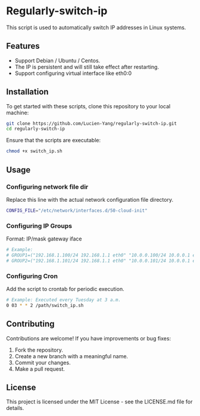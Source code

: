 # Regularly-switch-ip

This script is used to automatically switch IP addresses in Linux systems.

## Features

- Support Debian / Ubuntu / Centos.
- The IP is persistent and will still take effect after restarting.
- Support configuring virtual interface like eth0:0
 
## Installation

To get started with these scripts, clone this repository to your local machine:

```bash
git clone https://github.com/Lucien-Yang/regularly-switch-ip.git
cd regularly-switch-ip
```

Ensure that the scripts are executable:

```bash
chmod +x switch_ip.sh
```

## Usage

### Configuring network file dir
Replace this line with the actual network configuration file directory.
```bash
CONFIG_FILE="/etc/network/interfaces.d/50-cloud-init"
```

### Configuring IP Groups
Format: IP/mask gateway iface
```bash
# Example:
# GROUP1=("192.168.1.100/24 192.168.1.1 eth0" "10.0.0.100/24 10.0.0.1 eth1")
# GROUP2=("192.168.1.101/24 192.168.1.1 eth0" "10.0.0.101/24 10.0.0.1 eth1")
```

### Configuring Cron
Add the script to crontab for periodic execution.
```bash
# Example: Executed every Tuesday at 3 a.m.
0 03 * * 2 /path/switch_ip.sh
```


## Contributing
Contributions are welcome! If you have improvements or bug fixes:

1. Fork the repository.
2. Create a new branch with a meaningful name.
3. Commit your changes.
4. Make a pull request.

## License
This project is licensed under the MIT License - see the LICENSE.md file for details.
